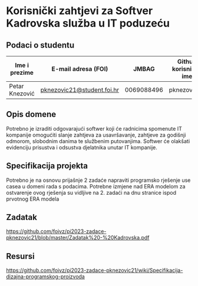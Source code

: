 

# Korisnički zahtjevi za Softver Kadrovska služba u IT poduzeću


## Podaci o studentu


Ime i prezime  |     E-mail adresa (FOI)    |   JMBAG    | Github korisničko ime
-------------- | ---------------------------| ---------- | ---------------------
Petar Knezović | pknezovic21@student.foi.hr | 0069088496 | pknezovic21


## Opis domene
Potrebno je izraditi odgovarajući softwer koji će radnicima spomenute IT kompanije omogućiti slanje zahtjeva za usavršavanje, zahtjeve za godišnji odmorom,
slobodnim danima te službenim putovanjima. Softwer će olakšati evidenciju prisustva i odsustva djelatnika unutar IT kompanije.

## Specifikacija projekta
Potrebno je na osnovu prijašnje 2 zadaće napraviti programsko rješenje use casea u domeni rada s podacima. Potrebne izmjene nad ERA modelom za ostvarenje ovog rješenja su vidljive na  2. zadaći na dnu stranice ispod prvotnog ERA modela

## Zadatak
https://github.com/foivz/pi2023-zadace-pknezovic21/blob/master/Zadatak%20-%20Kadrovska.pdf

## Resursi

https://github.com/foivz/pi2023-zadace-pknezovic21/wiki/Specifikacija-dizajna-programskog-proizvoda
